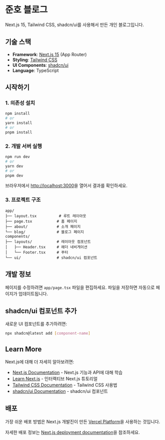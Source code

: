 # 준호 블로그

Next.js 15, Tailwind CSS, shadcn/ui를 사용해서 만든 개인 블로그입니다.

## 기술 스택

- **Framework**: [Next.js 15](https://nextjs.org) (App Router)
- **Styling**: [Tailwind CSS](https://tailwindcss.com)
- **UI Components**: [shadcn/ui](https://ui.shadcn.com)
- **Language**: TypeScript

## 시작하기

### 1. 의존성 설치

```bash
npm install
# or
yarn install
# or
pnpm install
```

### 2. 개발 서버 실행

```bash
npm run dev
# or
yarn dev
# or
pnpm dev
```

브라우저에서 [http://localhost:3000](http://localhost:3000)을 열어서 결과를 확인하세요.

### 3. 프로젝트 구조

```
app/
├── layout.tsx          # 루트 레이아웃
├── page.tsx           # 홈 페이지
├── about/             # 소개 페이지
└── blog/              # 블로그 페이지
components/
├── layouts/           # 레이아웃 컴포넌트
│   ├── Header.tsx     # 헤더 네비게이션
│   └── Footer.tsx     # 푸터
└── ui/                # shadcn/ui 컴포넌트
```

## 개발 정보

페이지를 수정하려면 `app/page.tsx` 파일을 편집하세요. 파일을 저장하면 자동으로 페이지가 업데이트됩니다.

## shadcn/ui 컴포넌트 추가

새로운 UI 컴포넌트를 추가하려면:

```bash
npx shadcn@latest add [component-name]
```

## Learn More

Next.js에 대해 더 자세히 알아보려면:

- [Next.js Documentation](https://nextjs.org/docs) - Next.js 기능과 API에 대해 학습
- [Learn Next.js](https://nextjs.org/learn) - 인터랙티브 Next.js 튜토리얼
- [Tailwind CSS Documentation](https://tailwindcss.com/docs) - Tailwind CSS 사용법
- [shadcn/ui Documentation](https://ui.shadcn.com) - shadcn/ui 컴포넌트

## 배포

가장 쉬운 배포 방법은 Next.js 개발진이 만든 [Vercel Platform](https://vercel.com/new?utm_medium=default-template&filter=next.js&utm_source=create-next-app&utm_campaign=create-next-app-readme)을 사용하는 것입니다.

자세한 배포 정보는 [Next.js deployment documentation](https://nextjs.org/docs/app/building-your-application/deploying)을 참조하세요.
